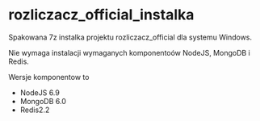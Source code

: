 # rozliczacz_official_instalka

Spakowana 7z instalka projektu rozliczacz_official dla systemu Windows.

Nie wymaga instalacji wymaganych komponentoów NodeJS, MongoDB i Redis.

Wersje komponentow to
 - NodeJS 6.9 
 - MongoDB 6.0
 - Redis2.2

